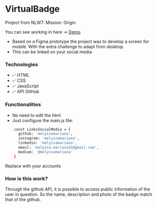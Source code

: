 # VirtualBadge

Project from NLW7: Mission: Origin

You can see working in here -> [Demo](https://melyssamariana.github.io/VirtualBadge/)

- Based on a Figma prototype the project was to develop a screen for mobile. With the extra challenge to adapt from desktop.
- This can be linked on your social media


### Technologies
* :white_check_mark: HTML 
* :white_check_mark: CSS 
* :white_check_mark: JavaScript 
* :white_check_mark: API GitHub 


### Functionalities
* No need to edit the html
* Just configure the main.js file:
```bash
    const LinksSocialMedia = {
      github: 'melyssamariana',
      instagram: 'melyssamariana',
      linkedin: 'melyssamariana',
      email: 'melyssa.mariana32@gmail.com',
      medium: '@melyssamariana'
    }
```
Replace with your accounts

### How is this work?
Through the github API, it is possible to access public information of the user in question. 
So the name, description and photo of the badge match that of the github.

